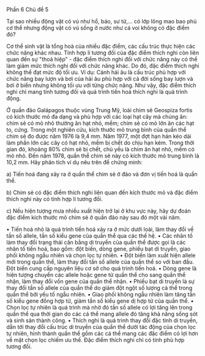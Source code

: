 Phần 6
Chủ đề 5

Tại sao nhiều động vật có vú như hổ, báo, sư tử,... có lớp lông mao bao phủ cơ thể nhưng động vật có vú sống ở nước như cá voi không có đặc điểm đó?

Cơ thể sinh vật là tổng hoà của nhiều đặc điểm, các cấu trúc thực hiện các chức năng khác nhau. Tính hợp lí tương đối của đặc điểm thích nghi còn liên quan đến sự "thoả hiệp" - đặc điểm thích nghi đối với chức năng này có thể làm giảm mức thích nghi đối với chức năng khác. Do đó, đặc điểm thích nghi không thể đạt mức độ tối ưu. Ví dụ: Cánh hải âu là cấu trúc phù hợp với chức năng bay lượn và bơi của hải âu phù hợp với cả đời sống bay lượn và bơi ở biển nhưng không tối ưu với từng chức năng. Như vậy, đặc điểm thích nghi chỉ mang tính tương đối và quá trình tiến hoá thích nghi là quá trình động.

Ở quần đảo Galápagos thuộc vùng Trung Mỹ, loài chim sẻ Geospiza fortis có kích thước mỏ đa dạng và phù hợp với các loại hạt cây mà chúng ăn: chim sẻ có mỏ nhỏ thường ăn hạt nhỏ, mềm; chim sẻ có mỏ lớn ăn các hạt to, cứng. Trong một nghiên cứu, kích thước mỏ trung bình của quần thể chim sẻ đo được năm 1976 là 9,4 mm. Năm 1977, một đợt hạn hán kéo dài làm phần lớn các cây có hạt nhỏ, mềm bị chết do chịu hạn kém. Trong thời gian đó, khoảng 80% chim sẻ bị chết, chủ yếu là chim ăn hạt nhỏ, mềm có mỏ nhỏ. Đến năm 1978, quần thể chim sẻ này có kích thước mỏ trung bình là 10,2 mm. Hãy phân tích ví dụ nêu trên để chứng minh:

a) Tiến hoá đang xảy ra ở quần thể chim sẻ ở đảo và đơn vị tiến hoá là quần thể.

b) Chim sẻ có đặc điểm thích nghi liên quan đến kích thước mỏ và đặc điểm thích nghi này có tính hợp lí tương đối.

c) Nếu hiện tượng mưa nhiều xuất hiện trở lại ở khu vực này, hãy dự đoán đặc điểm kích thước mỏ chim sẻ ở quần đảo này sau đó một vài năm.

• Tiến hoá nhỏ là quá trình tiến hoá xảy ra ở mức dưới loài, làm thay đổi về tần số allele, tần số kiểu gene của quần thể qua các thế hệ.
• Các nhân tố làm thay đổi trạng thái cân bằng di truyền của quần thể được gọi là các nhân tố tiến hoá, bao gồm: đột biến, dòng gene, phiếu bạt di truyền, giao phối không ngẫu nhiên và chọn lọc tự nhiên.
• Đột biến làm xuất hiện allele mới trong quần thể, làm thay đổi tần số allele của quần thể so với ban đầu. Đột biến cung cấp nguyên liệu cơ sở cho quá trình tiến hoá.
• Dòng gene là hiện tượng chuyển các allele hoặc gene từ quần thể cho sang quần thể nhận, làm thay đổi vốn gene của quần thể nhận.
• Phiếu bạt di truyền là sự thay đổi tần số allele của quần thể do giảm đột ngột số lượng cá thể trong quần thể bởi yếu tố ngẫu nhiên.
• Giao phối không ngẫu nhiên làm tăng tần số kiểu gene đồng hợp tử, giảm tần số kiểu gene dị hợp tử của quần thể.
• Chọn lọc tự nhiên là quá trình mà nhờ đó tần số allele có lợi tăng lên trong quần thể qua thời gian do các cá thể mang allele đó tăng khả năng sống sót và sinh sản thành công.
• Thích nghi là quá trình thay đổi đặc tính di truyền, dẫn tới thay đổi cấu trúc di truyền của quần thể dưới tác động của chọn lọc tự nhiên, hình thành quần thể gồm các cá thể mang các đặc điểm có lợi hơn về mặt chọn lọc chiếm ưu thế. Đặc điểm thích nghi chỉ có tính phù hợp tương đối.